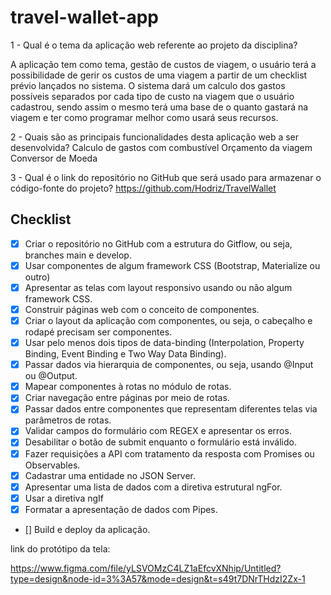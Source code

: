 # travel-wallet-app
1 - Qual é o tema da aplicação web referente ao projeto da disciplina?

A aplicação tem como tema, gestão de custos de viagem, o usuário terá a possibilidade de gerir os custos de uma viagem a partir de um checklist prévio lançados no sistema.
O sistema dará um calculo dos gastos possíveis separados por cada tipo de custo na viagem que o usuário cadastrou, sendo assim o mesmo terá uma base de o quanto gastará na viagem e ter como programar melhor como usará seus recursos.

2 - Quais são as principais funcionalidades desta aplicação web a ser desenvolvida?
Calculo de gastos com combustível
Orçamento da viagem
Conversor de Moeda 

3 - Qual é o link do repositório no GitHub que será usado para armazenar o código-fonte do projeto?
https://github.com/Hodriz/TravelWallet


## Checklist

- [x] Criar o repositório no GitHub com a estrutura do Gitflow, ou seja, branches main e develop.
- [x] Usar componentes de algum framework CSS (Bootstrap, Materialize ou outro)
- [x] Apresentar as telas com layout responsivo usando ou não algum framework CSS.
- [x] Construir páginas web com o conceito de componentes.
- [x] Criar o layout da aplicação com componentes, ou seja, o cabeçalho e rodapé precisam ser componentes.
- [x] Usar pelo menos dois tipos de data-binding (Interpolation, Property Binding, Event Binding e Two Way Data Binding).
- [x] Passar dados via hierarquia de componentes, ou seja, usando @Input ou @Output.
- [x] Mapear componentes à rotas no módulo de rotas.
- [x] Criar navegação entre páginas por meio de rotas.
- [x] Passar dados entre componentes que representam diferentes telas via parâmetros de rotas.
- [x] Validar campos do formulário com REGEX e apresentar os erros.
- [x] Desabilitar o botão de submit enquanto o formulário está inválido.
- [x] Fazer requisições a API com tratamento da resposta com Promises ou Observables.
- [x] Cadastrar uma entidade no JSON Server.
- [x] Apresentar uma lista de dados com a diretiva estrutural ngFor.
- [x] Usar a diretiva ngIf
- [x] Formatar a apresentação de dados com Pipes.
- [] Build e deploy da aplicação.

link do protótipo da tela:

https://www.figma.com/file/yLSVOMzC4LZ1aEfcvXNhip/Untitled?type=design&node-id=3%3A57&mode=design&t=s49t7DNrTHdzI2Zx-1